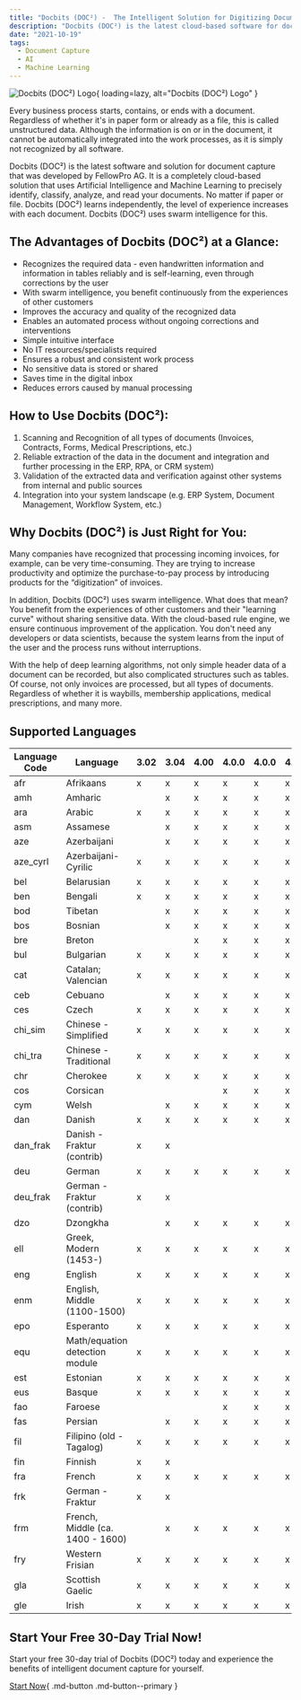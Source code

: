 ```yaml
---
title: "Docbits (DOC²) -  The Intelligent Solution for Digitizing Documents"
description: "Docbits (DOC²) is the latest cloud-based software for document capture that uses AI and machine learning to precisely identify, classify, analyze, and read your documents. Start your free 30-day trial now!"
date: "2021-10-19"
tags:
  - Document Capture
  - AI
  - Machine Learning
---
```




![Docbits (DOC²) Logo](/_images/docbits/doc2-1024x415.png){ loading=lazy, alt="Docbits (DOC²) Logo" }

Every business process starts, contains, or ends with a document. Regardless of whether it's in paper form or already as a file, this is called unstructured data. Although the information is on or in the document, it cannot be automatically integrated into the work processes, as it is simply not recognized by all software.

Docbits (DOC²) is the latest software and solution for document capture that was developed by FellowPro AG. It is a completely cloud-based solution that uses Artificial Intelligence and Machine Learning to precisely identify, classify, analyze, and read your documents. No matter if paper or file. Docbits (DOC²) learns independently, the level of experience increases with each document. Docbits (DOC²) uses swarm intelligence for this.

## The Advantages of Docbits (DOC²) at a Glance:

* Recognizes the required data - even handwritten information and information in tables reliably and is self-learning, even through corrections by the user
* With swarm intelligence, you benefit continuously from the experiences of other customers
* Improves the accuracy and quality of the recognized data
* Enables an automated process without ongoing corrections and interventions
* Simple intuitive interface
* No IT resources/specialists required
* Ensures a robust and consistent work process
* No sensitive data is stored or shared
* Saves time in the digital inbox
* Reduces errors caused by manual processing

## How to Use Docbits (DOC²):

1. Scanning and Recognition of all types of documents (Invoices, Contracts, Forms, Medical Prescriptions, etc.)
2. Reliable extraction of the data in the document and integration and further processing in the ERP, RPA, or CRM system)
3. Validation of the extracted data and verification against other systems from internal and public sources
4. Integration into your system landscape (e.g. ERP System, Document Management, Workflow System, etc.)

## Why Docbits (DOC²) is Just Right for You:

Many companies have recognized that processing incoming invoices, for example, can be very time-consuming. They are trying to increase productivity and optimize the purchase-to-pay process by introducing products for the “digitization” of invoices.

In addition, Docbits (DOC²) uses swarm intelligence. What does that mean? You benefit from the experiences of other customers and their "learning curve" without sharing sensitive data. With the cloud-based rule engine, we ensure continuous improvement of the application. You don't need any developers or data scientists, because the system learns from the input of the user and the process runs without interruptions.

With the help of deep learning algorithms, not only simple header data of a document can be recorded, but also complicated structures such as tables. Of course, not only invoices are processed, but all types of documents. Regardless of whether it is waybills, membership applications, medical prescriptions, and many more.

## Supported Languages

| Language Code | Language            | 3.02 | 3.04 | 4.00 | 4.0.0 | 4.0.0 | 4.0.0 |
|---------------|---------------------|------|------|------|-------|-------|-------|
| afr           | Afrikaans           | x    | x    | x    | x     | x     | x     |
| amh           | Amharic             |      | x    | x    | x     | x     | x     |
| ara           | Arabic              | x    | x    | x    | x     | x     | x     |
| asm           | Assamese            |      | x    | x    | x     | x     | x     |
| aze           | Azerbaijani         |      | x    | x    | x     | x     | x     |
| aze_cyrl      | Azerbaijani-Cyrilic | x    | x    | x    | x     | x     | x     |
| bel           | Belarusian          | x    | x    | x    | x     | x     | x     |
| ben           | Bengali             | x    | x    | x    | x     | x     | x     |
| bod           | Tibetan             |      | x    | x    | x     | x     | x     |
| bos           | Bosnian             |      | x    | x    | x     | x     | x     |
| bre           | Breton              |      |      | x    | x     | x     | x     |
| bul           | Bulgarian           | x    | x    | x    | x     | x     | x     |
| cat           | Catalan; Valencian  | x    | x    | x    | x     | x     | x     |
| ceb           | Cebuano             |      | x    | x    | x     | x     | x     |
| ces           | Czech                       | x    | x    | x    | x     | x     | x     |
| chi_sim       | Chinese - Simplified        | x    | x    | x    | x     | x     | x     |
| chi_tra       | Chinese - Traditional       | x    | x    | x    | x     | x     | x     |
| chr           | Cherokee                    | x    | x    | x    | x     | x     | x     |
| cos           | Corsican                    |      |      |      | x     | x     | x     |
| cym           | Welsh                       |      | x    | x    | x     | x     | x     |
| dan           | Danish                      | x    | x    | x    | x     | x     | x     |
| dan_frak      | Danish - Fraktur (contrib)  | x    | x    |      |       |       |       |
| deu           | German                      | x    | x    | x    | x     | x     | x     |
| deu_frak      | German - Fraktur (contrib)  | x    | x    |      |       |       |       |
| dzo           | Dzongkha                    |      | x    | x    | x     | x     | x     |
| ell           | Greek, Modern (1453-)       | x    | x    | x    | x     | x     | x     |
| eng           | English                     | x    | x    | x    | x     | x     | x     |
| enm           | English, Middle (1100-1500) | x    | x    | x    | x     | x     | x     |
| epo           | Esperanto                        | x    | x    | x    | x     | x     | x     |
| equ           | Math/equation detection module   | x    | x    | x    | x     | x     | x     |
| est           | Estonian                         | x    | x    | x    | x     | x     | x     |
| eus           | Basque                           | x    | x    | x    | x     | x     | x     |
| fao           | Faroese                          |      |      |      | x     | x     | x     |
| fas           | Persian                          |      | x    | x    | x     | x     | x     |
| fil           | Filipino (old - Tagalog)         | x    | x    | x    | x     | x     | x     |
| fin           | Finnish                          | x    | x    |      |       |       |       |
| fra           | French                           | x    | x    | x    | x     | x     | x     |
| frk           | German - Fraktur                 | x    | x    |      |       |       |       |
| frm           | French, Middle (ca. 1400 - 1600) |      | x    | x    | x     | x     | x     |
| fry           | Western Frisian                  | x    | x    | x    | x     | x     | x     |
| gla           | Scottish Gaelic                  | x    | x    | x    | x     | x     | x     |
| gle           | Irish                            | x    | x    | x    | x     | x     | x     |

## Start Your Free 30-Day Trial Now!

Start your free 30-day trial of Docbits (DOC²) today and experience the benefits of intelligent document capture for yourself.

[Start Now](https://polydocs.io/free-trial/){ .md-button .md-button--primary }
